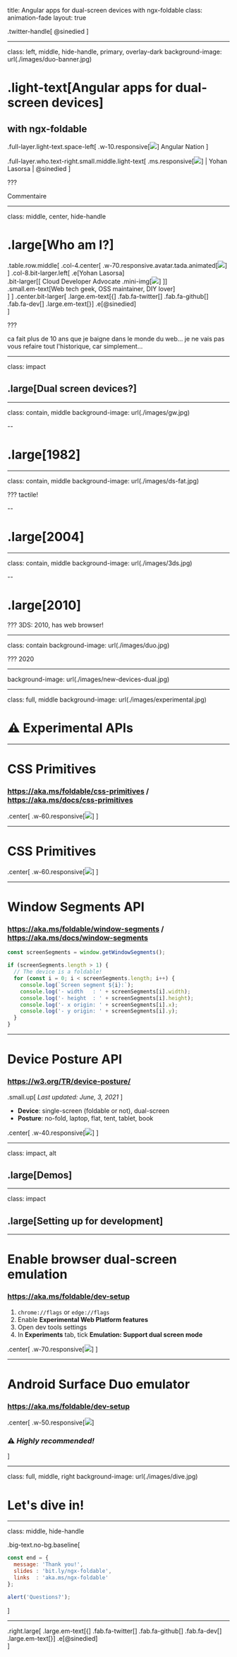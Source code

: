 title: Angular apps for dual-screen devices with ngx-foldable
class: animation-fade
layout: true

.twitter-handle[
  @sinedied
]

<!--

Celui la c'est pour mon meetup Angular ;)

# Historique(s) 2min - Yohan
- Web/RD + GameWatch/Nintendo DS
* From desktop first to mobile first
* demain? foldavle first?

# Etat de l'art: c'est pas sec 2min - Olivier
* Window Segment + CSS primitives
* Device Posture
+ question dev

# Comment on dev? 10min - Yohan
- Tools/emulateurs + SETUP EMULATOR
- Polyfills / CS JSS
- Problemes
+ question dev

# NGX foldable/React 10min - Yohan
- Demo gallery app

-->

---

class: left, middle, hide-handle, primary, overlay-dark
background-image: url(./images/duo-banner.jpg)

# .light-text[Angular apps for dual-screen devices]
## with ngx-foldable

.full-layer.light-text.space-left[
  .w-10.responsive[![](./images/ng-nation.png)] Angular Nation
]

.full-layer.who.text-right.small.middle.light-text[
  .ms.responsive[![](images/ms-full-logo.svg)]
  |
  Yohan Lasorsa
  |
  @sinedied
]

???

Commentaire

---

class: middle, center, hide-handle
# .large[Who am I?]

.table.row.middle[
.col-4.center[
  .w-70.responsive.avatar.tada.animated[![](images/photo.jpg)]
]
.col-8.bit-larger.left[
  .e[Yohan Lasorsa]<br>
  .bit-larger[\[ Cloud Developer Advocate .mini-img[![](images/ms.png)] \]]<br>
  .small.em-text[Web tech geek, OSS maintainer, DIY lover]<br>
]
]
.center.bit-larger[
.large.em-text[{]
.fab.fa-twitter[] .fab.fa-github[] .fab.fa-dev[]
.large.em-text[}] .e[@sinedied]<br>
]

???

ca fait plus de 10 ans que je baigne dans le monde du web...
je ne vais pas vous refaire tout l'historique, car simplement...

---

class: impact
## .large[Dual screen devices?]

---

class: contain, middle
background-image: url(./images/gw.jpg)

--
# .large[1982]

---

class: contain, middle
background-image: url(./images/ds-fat.jpg)

???
tactile!

--
# .large[2004]

---

class: contain, middle
background-image: url(./images/3ds.jpg)

--
# .large[2010]

???
3DS: 2010, has web browser!

---

class: contain
background-image: url(./images/duo.jpg)

???
2020

---

background-image: url(./images/new-devices-dual.jpg)

---

class: full, middle
background-image: url(./images/experimental.jpg)

# ⚠️ Experimental APIs

---

# CSS Primitives
### https://aka.ms/foldable/css-primitives / https://aka.ms/docs/css-primitives

.center[
.w-60.responsive[![](./images/spanning-media-query.svg)]
]

---

# CSS Primitives

.center[
.w-60.responsive[![](./images/css-env-variables.svg)]
]


---

# Window Segments API
### https://aka.ms/foldable/window-segments / https://aka.ms/docs/window-segments

```js
const screenSegments = window.getWindowSegments();

if (screenSegments.length > 1) {
  // The device is a foldable!
  for (const i = 0; i < screenSegments.length; i++) {
    console.log(`Screen segment ${i}:`);
    console.log('- width   : ' + screenSegments[i].width);
    console.log('- height  : ' + screenSegments[i].height);
    console.log('- x origin: ' + screenSegments[i].x);
    console.log('- y origin: ' + screenSegments[i].y);
  }
}
```

---

# Device Posture API
### https://w3.org/TR/device-posture/
.small.up[
  *Last updated: June, 3, 2021*
]

- **Device**: single-screen (foldable or not), dual-screen
- **Posture**: no-fold, laptop, flat, tent, tablet, book

.center[
.w-40.responsive[![](./images/posture-angle.svg)]
]


---

class: impact, alt
## .large[Demos]

---

class: impact
## .large[Setting up for development]

---

# Enable browser dual-screen emulation
### https://aka.ms/foldable/dev-setup

1. `chrome://flags` or `edge://flags`
2. Enable **Experimental Web Platform features**
3. Open dev tools settings
4. In **Experiments** tab, tick **Emulation: Support dual screen mode**

.center[
  .w-70.responsive[![](./images/edge-flags.png)]
]

---

# Android Surface Duo emulator
### https://aka.ms/foldable/dev-setup

.center[
  .w-50.responsive[![](./images/duo-emu.png)]
  ### ⚠️ *Highly recommended!*
]

---

class: full, middle, right
background-image: url(./images/dive.jpg)

# Let's dive in!

---

class: middle, hide-handle

.big-text.no-bg.baseline[
```js
const end = {
  message: 'Thank you!',
  slides : 'bit.ly/ngx-foldable',
  links  : 'aka.ms/ngx-foldable'
};

alert('Questions?');
```
]

<hr class="hr-right more-space">
.right.large[
.large.em-text[{]
.fab.fa-twitter[] .fab.fa-github[] .fab.fa-dev[]
.large.em-text[}] .e[@sinedied]<br>
]
